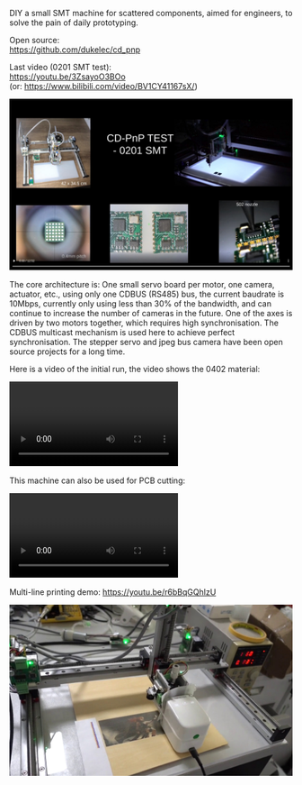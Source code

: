 DIY a small SMT machine for scattered components, aimed for engineers, to solve the pain of daily prototyping.

Open source:  
https://github.com/dukelec/cd_pnp

Last video (0201 SMT test):  
https://youtu.be/3ZsayoO3BOo  
(or: https://www.bilibili.com/video/BV1CY41167sX/)

<img src="cdpnp_0201.jpg" style="max-width:100%">


The core architecture is:
One small servo board per motor, one camera, actuator, etc.,
using only one CDBUS (RS485) bus, the current baudrate is 10Mbps, currently only using less than 30% of the bandwidth,
and can continue to increase the number of cameras in the future.
One of the axes is driven by two motors together, which requires high synchronisation.
The CDBUS multicast mechanism is used here to achieve perfect synchronisation.
The stepper servo and jpeg bus camera have been open source projects for a long time.


Here is a video of the initial run, the video shows the 0402 material:

<p>
  <div class="embed-responsive embed-responsive-16by9">
    <video class="embed-responsive-item" controls>
      <source src="cd-pnp.mp4" type="video/mp4">
    </video>
  </div>
</p>


This machine can also be used for PCB cutting:

<p>
  <div class="embed-responsive embed-responsive-16by9">
    <video class="embed-responsive-item" controls>
      <source src="cnc-cut.mp4" type="video/mp4">
    </video>
  </div>
</p>


Multi-line printing demo: https://youtu.be/r6bBqGQhlzU

<img src="mb-multi-line.jpg" style="max-width:100%">

